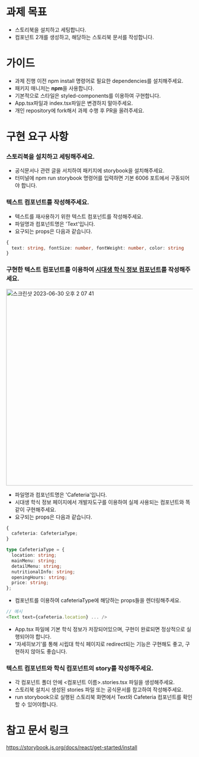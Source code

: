 # 과제 목표

- 스토리북을 설치하고 세팅합니다.
- 컴포넌트 2개를 생성하고, 해당하는 스토리북 문서를 작성합니다.

# 가이드

- 과제 진행 이전 npm install 명령어로 필요한 dependencies를 설치해주세요.
- 패키지 매니저는 **npm**을 사용합니다.
- 기본적으로 스타일은 styled-components를 이용하여 구현합니다.
- App.tsx파일과 index.tsx파일은 변경하지 말아주세요.
- 개인 repository에 fork해서 과제 수행 후 PR을 올려주세요.

# 구현 요구 사항

### 스토리북을 설치하고 세팅해주세요.

- 공식문서나 관련 글을 서치하여 패키지에 storybook을 설치해주세요.
- 터미널에 npm run storybook 명령어를 입력하면 기본 6006 포트에서 구동되어야 합니다.

### 텍스트 컴포넌트를 작성해주세요.

- 텍스트를 재사용하기 위한 텍스트 컴포넌트를 작성해주세요.
- 파일명과 컴포넌트명은 'Text'입니다.
- 요구되는 props은 다음과 같습니다.

```typescript
{
  text: string, fontSize: number, fontWeight: number, color: string
}
```

### 구현한 텍스트 컴포넌트를 이용하여 [시대생 학식 정보 컴포넌트](https://uoslife.com/utility/cafeteria)를 작성해주세요.

<img width="531" alt="스크린샷 2023-06-30 오후 2 07 41" src="https://github.com/uoslife/uoslife-assignment-fe-1/assets/76601773/91aa4d6a-3331-4853-b132-36354c2a9644">

- 파일명과 컴포넌트명은 'Cafeteria'입니다.
- 시대생 학식 정보 페이지에서 개발자도구를 이용하여 실제 사용되는 컴포넌트와 똑같이 구현해주세요.
- 요구되는 props은 다음과 같습니다.

```typescript
{
  cafeteria: CafeteriaType;
}
```

```typescript
type CafeteriaType = {
  location: string;
  mainMenu: string;
  detailMenu: string;
  nutritionalInfo: string;
  openingHours: string;
  price: string;
};
```

- <Text /> 컴포넌트를 이용하여 cafeteriaType에 해당하는 props들을 렌더링해주세요.

```typescript
// 예시
<Text text={cafeteria.location} ... />
```

- App.tsx 파일에 기본 학식 정보가 저장되어있으며, 구현이 완료되면 정상적으로 실행되어야 합니다.
- '자세히보기'를 통해 시립대 학식 페이지로 redirect되는 기능은 구현해도 좋고, 구현하지 않아도 좋습니다.

### 텍스트 컴포넌트와 학식 컴포넌트의 story를 작성해주세요.

- 각 컴포넌트 폴더 안에 <컴포넌트 이름>.stories.tsx 파일을 생성해주세요.
- 스토리북 설치시 생성된 stories 파일 또는 공식문서를 참고하여 작성해주세요.
- run storybook으로 실행된 스토리북 화면에서 Text와 Cafeteria 컴포넌트를 확인할 수 있어야합니다.

# 참고 문서 링크

https://storybook.js.org/docs/react/get-started/install
